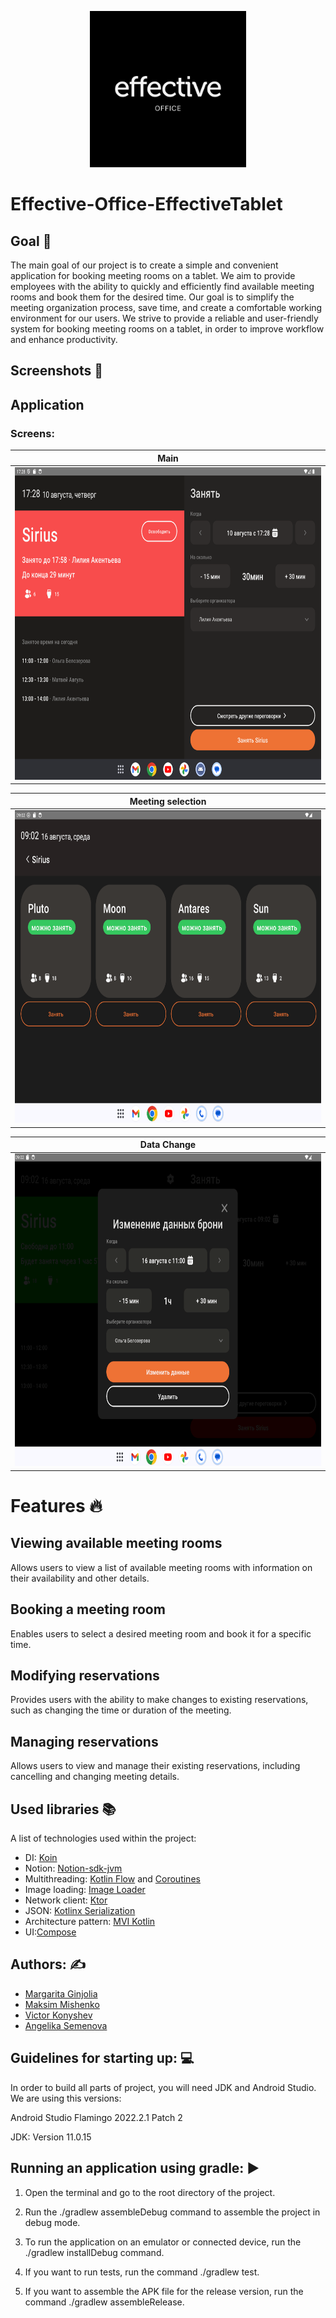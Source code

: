 <p align="center">
  <img src="..\assets\logo.jpg" width="" alt="light bulb icon" height="250">
</p>

# Effective-Office-EffectiveTablet

## Goal :dart:

The main goal of our project is to create a simple and convenient application for booking meeting
rooms on a tablet. We aim to provide employees with the ability to quickly and efficiently find
available meeting rooms and book them for the desired time. Our goal is to simplify the meeting
organization process, save time, and create a comfortable working environment for our users. We
strive to provide a reliable and user-friendly system for booking meeting rooms on a tablet, in
order to improve workflow and enhance productivity.

## Screenshots    :camera_flash:

## Application

### Screens:

|                        Main                         |
|:---------------------------------------------------:|
| <img height="500" src="..\assets\main-screen.png"/> |

|                        Meeting selection                         |
|:----------------------------------------------------------------:|
| <img height="500" src="..\assets\meeting-selection-screen.png"/> |

|                        Data Change                         |
|:----------------------------------------------------------:|
| <img height="500" src="..\assets\data-change-screen.png"/> |

# Features :fire:

## Viewing available meeting rooms

Allows users to view a list of available meeting rooms with information on their availability and
other details.

## Booking a meeting room

Enables users to select a desired meeting room and book it for a specific time.

## Modifying reservations

Provides users with the ability to make changes to existing reservations, such as changing the time
or duration of the meeting.

## Managing reservations

Allows users to view and manage their existing reservations, including cancelling and changing
meeting details.

## Used libraries 📚

A list of technologies used within the project:

* DI: [Koin](https://insert-koin.io/)
* Notion: [Notion-sdk-jvm](https://github.com/seratch/notion-sdk-jvm)
* Multithreading: [Kotlin Flow](https://kotlinlang.org/docs/flow.html)
  and [Coroutines](https://kotlinlang.org/docs/flow.html)
* Image loading: [Image Loader](https://github.com/qdsfdhvh/compose-imageloader)
* Network client: [Ktor](https://ktor.io/)
* JSON: [Kotlinx Serialization](https://github.com/Kotlin/kotlinx.serialization)
* Architecture pattern: [MVI Kotlin](https://github.com/arkivanov/MVIKotlin)
* UI:[Compose](https://developer.android.com/jetpack/compose/tooling)

## Authors: :writing_hand:

- [Margarita Ginjolia](https://github.com/MargaritaDj)
- [Maksim Mishenko](https://github.com/UserNameMax)
- [Victor Konyshev](https://github.com/DireRaven-exe)
- [Angelika Semenova](https://github.com/Liker4ik26)

## Guidelines for starting up: :computer:

In order to build all parts of project, you will need JDK and Android Studio. We are using this
versions:

Android Studio Flamingo 2022.2.1 Patch 2

JDK: Version 11.0.15

## Running an application using gradle: :arrow_forward:

1. Open the terminal and go to the root directory of the project.

2. Run the ./gradlew assembleDebug command to assemble the project in debug mode.

3. To run the application on an emulator or connected device, run the ./gradlew installDebug
   command.

4. If you want to run tests, run the command ./gradlew test.

5. If you want to assemble the APK file for the release version, run the command ./gradlew
   assembleRelease.